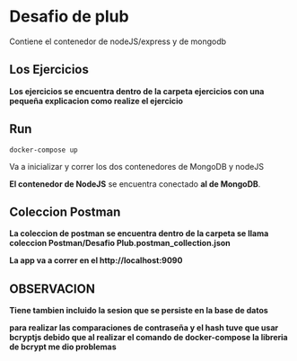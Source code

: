 # Desafio de plub

Contiene el contenedor de nodeJS/express y de mongodb

## Los Ejercicios

**Los ejercicios se encuentra dentro de la carpeta ejercicios con una pequeña explicacion como realize el ejercicio**

## Run

```
docker-compose up
```

Va a inicializar y correr los dos contenedores de MongoDB y nodeJS

**El contenedor de NodeJS** se encuentra conectado **al de MongoDB**.

## Coleccion Postman

**La coleccion de postman se encuentra dentro de la carpeta se llama coleccion Postman/Desafio Plub.postman_collection.json**

**La app va a correr en el http://localhost:9090**

## OBSERVACION

**Tiene tambien incluido la sesion que se persiste en la base de datos**

**para realizar las comparaciones de contraseña y el hash tuve que usar bcryptjs debido que al realizar el comando de docker-compose la libreria de bcrypt me dio problemas**
